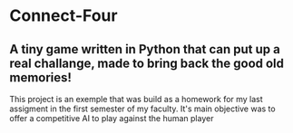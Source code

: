 # Connect-Four


## A tiny game written in Python that can put up a real challange, made to bring back the good old memories!

This project is an exemple that was build as a homework for my last assigment in the first semester of my faculty. It's main objective was to offer a competitive AI to play against the human player
